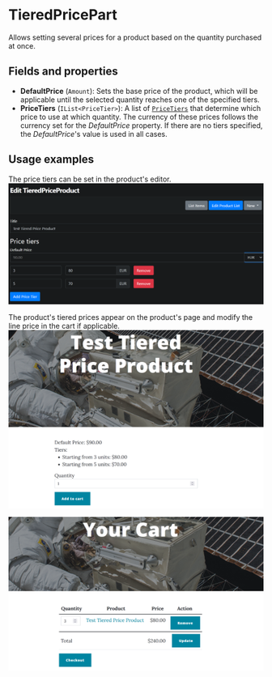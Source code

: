 # TieredPricePart

Allows setting several prices for a product based on the quantity purchased at once.

## Fields and properties

- **DefaultPrice** (`Amount`): Sets the base price of the product, which will be applicable until the selected quantity reaches one of the specified tiers.
- **PriceTiers** (`IList<PriceTier>`): A list of [`PriceTiers`](https://github.com/OrchardCMS/OrchardCore.Commerce/blob/main/src/Modules/OrchardCore.Commerce/Models/PriceTier.cs) that determine which price to use at which quantity. The currency of these prices follows the currency set for the _DefaultPrice_ property. If there are no tiers specified, the _DefaultPrice_'s value is used in all cases.

## Usage examples

The price tiers can be set in the product's editor.
![image](../assets/images/tiered-price-part/tiered-price-part-editor-example.png)

The product's tiered prices appear on the product's page and modify the line price in the cart if applicable.
![image](../assets/images/tiered-price-part/tiered-price-display-example.png)

![image](../assets/images/tiered-price-part/tiered-price-cart-example.png)
